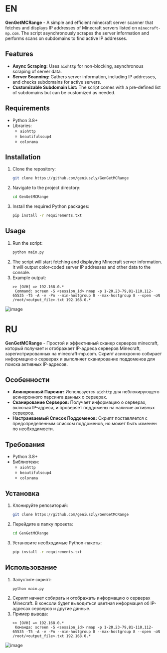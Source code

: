 # EN
**GenGetMCRange** - A simple and efficient minecraft server scanner that fetches and displays IP addresses of Minecraft servers listed on `minecraft-mp.com`. The script asynchronously scrapes the server information and performs scans on subdomains to find active IP addresses.

## Features

- **Async Scraping:** Uses `aiohttp` for non-blocking, asynchronous scraping of server data.
- **Server Scanning:** Gathers server information, including IP addresses, and checks subdomains for active servers.
- **Customizable Subdomain List:** The script comes with a pre-defined list of subdomains but can be customized as needed.

## Requirements

- Python 3.8+
- Libraries:
  - `aiohttp`
  - `beautifulsoup4`
  - `colorama`

## Installation

1. Clone the repository:

   ```bash
   git clone https://github.com/geniuszly/GenGetMCRange
   ```
2. Navigate to the project directory:
   ```bash
   cd GenGetMCRange
   ```
3. Install the required Python packages:
   ```bash
   pip install -r requirements.txt
    ```

## Usage
1. Run the script:
   ```bash
   python main.py
    ```
2. The script will start fetching and displaying Minecraft server information. It will output color-coded server IP addresses and other data to the console.
3. Example output:
   ```arduino
   >> [OVH] => 192.168.0.*
    Command: screen -S <session_id> nmap -p 1-20,23-79,81-110,112-65535 -T5 -A -v -Pn --min-hostgroup 8 --max-hostgroup 8 --open -oN /root/<output_file>.txt 192.168.0.*
    ```

![image](https://github.com/user-attachments/assets/e9f1f0a5-3036-4580-8c15-a95a8a1f36b4)


# RU
**GenGetMCRange** - Простой и эффективный сканер серверов minecraft, который получает и отображает IP-адреса серверов Minecraft, зарегистрированных на minecraft-mp.com. Скрипт асинхронно собирает информацию о серверах и выполняет сканирование поддоменов для поиска активных IP-адресов.

## Особенности

- **Асинхронный Парсинг:** Используется `aiohttp` для неблокирующего асинхронного парсинга данных о серверах.
- **Сканирование Серверов:** Получает информацию о серверах, включая IP-адреса, и проверяет поддомены на наличие активных серверов.
- **Настраиваемый Список Поддоменов:** Скрипт поставляется с предопределенным списком поддоменов, но может быть изменен по необходимости.

## Требования

- Python 3.8+
- Библиотеки:
  - `aiohttp`
  - `beautifulsoup4`
  - `colorama`

## Установка

1. Клонируйте репозиторий:

   ```bash
   git clone https://github.com/geniuszly/GenGetMCRange
   ```
2. Перейдите в папку проекта:
   ```bash
   cd GenGetMCRange
   ```
3. Установите необходимые Python-пакеты:
   ```bash
   pip install -r requirements.txt
    ```

## Использование
1. Запустите скрипт:
   ```bash
   python main.py
    ```
2. Скрипт начнет собирать и отображать информацию о серверах Minecraft. В консоли будет выводиться цветная информация об IP-адресах серверов и другие данные.
3. Пример вывода:
   ```arduino
   >> [OVH] => 192.168.0.*
    Команда: screen -S <session_id> nmap -p 1-20,23-79,81-110,112-65535 -T5 -A -v -Pn --min-hostgroup 8 --max-hostgroup 8 --open -oN /root/<output_file>.txt 192.168.0.*
    ```

![image](https://github.com/user-attachments/assets/bacfa01d-c34d-47ce-9c0a-1e8551f8e246)
